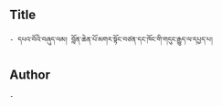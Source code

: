 ## Title
	- དཔའ་བོའི་བཞུད་ལམ། བློན་ཆེན་པོ་མགར་སྟོང་བཙན་དང་ཁོང་གི་གདུང་རྒྱུད་ལ་དཔྱད་པ།

## Author
	- 

